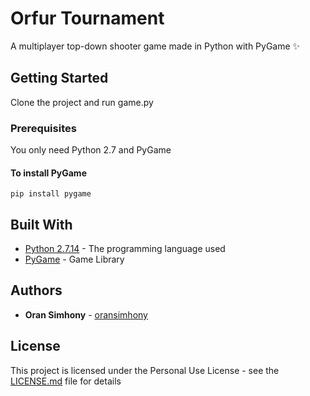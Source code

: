 # Orfur Tournament

A multiplayer top-down shooter game made in Python with PyGame :sparkles:

## Getting Started

Clone the project and run game.py

### Prerequisites

You only need Python 2.7 and PyGame

#### To install PyGame

```
pip install pygame
```

## Built With

* [Python 2.7.14](https://www.python.org/) - The programming language used
* [PyGame](https://www.pygame.org/) - Game Library

## Authors

* **Oran Simhony** - [oransimhony](https://github.com/oransimhony)

## License

This project is licensed under the Personal Use License - see the [LICENSE.md](LICENSE.md) file for details
